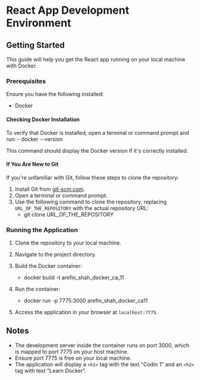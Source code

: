 # React App Development Environment

## Getting Started

This guide will help you get the React app running on your local machine with Docker.

### Prerequisites

Ensure you have the following installed:

- Docker

#### Checking Docker Installation

To verify that Docker is installed, open a terminal or command prompt and run: - docker --version

This command should display the Docker version if it's correctly installed.

#### If You Are New to Git

If you're unfamiliar with Git, follow these steps to clone the repository:

1. Install Git from [git-scm.com](https://git-scm.com/).
2. Open a terminal or command prompt.
3. Use the following command to clone the repository, replacing `URL_OF_THE_REPOSITORY` with the actual repository URL:
   - git clone URL_OF_THE_REPOSITORY

### Running the Application

1. Clone the repository to your local machine.
2. Navigate to the project directory.
3. Build the Docker container:
   - docker build -t arefin_shah_docker_ca_11
4. Run the container:

   - docker run -p 7775:3000 arefin_shah_docker_ca11

5. Access the application in your browser at `localhost:7775`.

## Notes

- The development server inside the container runs on port 3000, which is mapped to port 7775 on your host machine.
- Ensure port 7775 is free on your local machine.
- The application will display a `<h1>` tag with the text "Codin 1" and an `<h2>` tag with text "Learn Docker".
